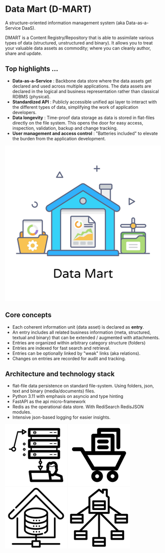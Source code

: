 # Data Mart (D-MART)

A structure-oriented information management system (aka Data-as-a-Service DaaS).

DMART is a Content Registry/Repository that is able to assimilate various types of data (structured, unstructured and binary). It allows you to treat your valuable data assets as commodity; where you can cleanly author, share and update. 

## Top highlights ...

- **Data-as-a-Service** : Backbone data store where the data assets get declared and used across multiple applications. The data assets are declared in the logical and business representation rather than classical RDBMS (physical).
- **Standardized API** : Publicly accessible unified api layer to interact with the different types of data, simplifying the work of application developers.
- **Data longevity** : Time-proof data storage as data is stored in flat-files directly on the file system. This opens the door for easy access, inspection, validation, backup and change tracking. 
- **User management and access control** : "Batteries included" to elevate the burden from the application development. 

![Data Mart](./docs/data-mart.jpg)

## Core concepts

- Each coherent information unit (data asset) is declared as **entry**. 
- An entry includes all related business information (meta, structured, textual and binary) that can be extended / augmented with attachments.
- Entries are organized within arbitrary category structure (folders) 
- Entries are indexed for fast search and retrieval.
- Entries can be optionally linked by "weak" links (aka relations).
- Changes on entries are recorded for audit and tracking.

## Architecture and technology stack

  - flat-file data persistence on standard file-system. Using folders, json, text and binary (media/documents) files. 
  - Python 3.11 with emphasis on asyncio and type hinting
  - FastAPI as the api micro-framework 
  - Redis as the operational data store. With RediSearch RedisJSON modules.
  - Intensive json-based logging for easier insights.  

![one](./docs/datamart-one.png) ![two](./docs/datamart-two.png) ![three](./docs/datamart-three.png) ![four](./docs/datamart-four.png)
